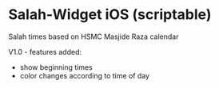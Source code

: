 # Salah-Widget iOS (scriptable)
Salah times based on HSMC Masjide Raza calendar

V1.0 - features added:

* show beginning times
* color changes according to time of day




